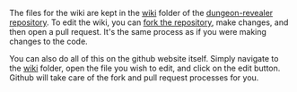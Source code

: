 The files for the wiki are kept in the [wiki](https://github.com/dungeon-revealer/dungeon-revealer/tree/master/wiki) folder of the [dungeon-revealer repository](https://github.com/dungeon-revealer/dungeon-revealer/).
To edit the wiki, you can [fork the repository](https://github.com/dungeon-revealer/dungeon-revealer/fork), make changes, and then open a pull request.
It's the same process as if you were making changes to the code.

You can also do all of this on the github website itself.
Simply navigate to the [wiki](https://github.com/dungeon-revealer/dungeon-revealer/tree/master/wiki) folder, open the file you wish to edit, and click on the edit button.
Github will take care of the fork and pull request processes for you.
